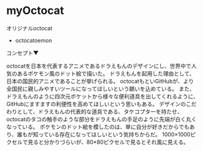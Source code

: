 # myOctocat
オリジナルoctocat

* octocatoemon


コンセプト▼

octocatを日本を代表するアニメであるドラえもんのデザインにし、世界中で人気のあるポケモン風のドット絵で描いた。
ドラえもんを起用した理由として、日本の国民的アニメであることが挙げられる。
octocatもといGitHubが、より全国民に親しみやすいツールになってほしいという願いを込めている。
また、ドラえもんのように四次元ポケットから様々な便利道具を出してくれるように、GitHubにますますの利便性を高めてほしいという思いもある。
デザインのこだわりとして、ドラえもんの代表的な道具である、タケコプターを持たせ、octocatのタコの触手のような部分をドラえもんの手足のように先端が白く丸くなっている。
ポケモンのドット絵を模したのは、単に自分が好きだからでもあり、誰もが知っている存在になってほしいという気持ちからだ。
1000×1000ピクセルで見ると分かりづらいが、80×80ピクセルで見るとそれ風に見える。

